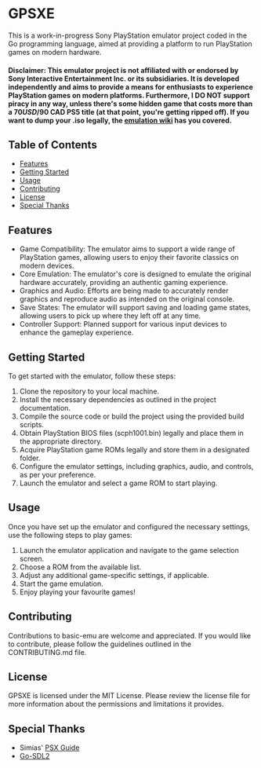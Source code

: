 # GPSXE

This is a work-in-progress Sony PlayStation emulator project coded in the Go programming language, aimed at providing a platform to run PlayStation games on modern hardware.

#### Disclaimer: This emulator project is not affiliated with or endorsed by Sony Interactive Entertainment Inc. or its subsidiaries. It is developed independently and aims to provide a means for enthusiasts to experience PlayStation games on modern platforms. Furthermore, I DO NOT support piracy in any way, unless there's some hidden game that costs more than a $70 USD/$90 CAD PS5 title (at that point, you're getting ripped off). If you want to dump your .iso legally, the [emulation wiki](https://emulation.gametechwiki.com/index.php/Ripping_games#Sony_PlayStation_1.2F2) has you covered.

## Table of Contents

- [Features](#features)
- [Getting Started](#getting-started)
- [Usage](#usage)
- [Contributing](#contributing)
- [License](#license)
- [Special Thanks](#special-thanks)

## Features

* Game Compatibility: The emulator aims to support a wide range of PlayStation games, allowing users to enjoy their favorite classics on modern devices.
* Core Emulation: The emulator's core is designed to emulate the original hardware accurately, providing an authentic gaming experience.
* Graphics and Audio: Efforts are being made to accurately render graphics and reproduce audio as intended on the original console.
* Save States: The emulator will support saving and loading game states, allowing users to pick up where they left off at any time.
* Controller Support: Planned support for various input devices to enhance the gameplay experience.

## Getting Started

To get started with the emulator, follow these steps:

1. Clone the repository to your local machine.
2. Install the necessary dependencies as outlined in the project documentation.
3. Compile the source code or build the project using the provided build scripts.
4. Obtain PlayStation BIOS files (scph1001.bin) legally and place them in the appropriate directory.
5. Acquire PlayStation game ROMs legally and store them in a designated folder.
6. Configure the emulator settings, including graphics, audio, and controls, as per your preference.
7. Launch the emulator and select a game ROM to start playing.

## Usage

Once you have set up the emulator and configured the necessary settings, use the following steps to play games:

1. Launch the emulator application and navigate to the game selection screen.
2. Choose a ROM from the available list.
3. Adjust any additional game-specific settings, if applicable.
4. Start the game emulation.
5. Enjoy playing your favourite games!

## Contributing

Contributions to basic-emu are welcome and appreciated. If you would like to contribute, please follow the guidelines outlined in the CONTRIBUTING.md file.

## License

GPSXE is licensed under the MIT License. Please review the license file for more information about the permissions and limitations it provides.

## Special Thanks

* Simias' [PSX Guide](https://github.com/simias/psx-guide)
* [Go-SDL2](https://github.com/veandco/go-sdl2)
